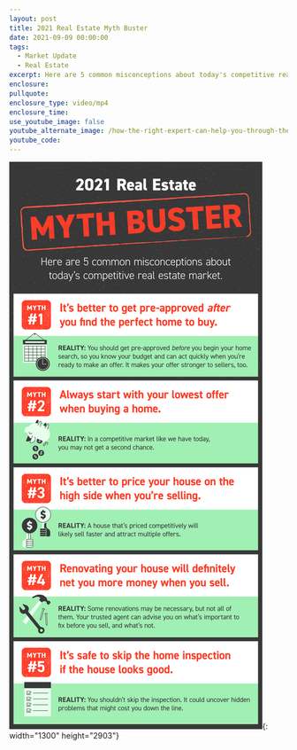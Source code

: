 ```yaml
---
layout: post
title: 2021 Real Estate Myth Buster
date: 2021-09-09 00:00:00
tags:
  - Market Update
  - Real Estate
excerpt: Here are 5 common misconceptions about today's competitive real estate market!
enclosure:
pullquote:
enclosure_type: video/mp4
enclosure_time:
use_youtube_image: false
youtube_alternate_image: /how-the-right-expert-can-help-you-through-the-overwhelming-market-1.png
youtube_code:
---
```

![](/kcm-infographic-1631193524.png){: width="1300" height="2903"}
